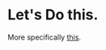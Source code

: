 # Let's Do this.

More specifically [this](https://code.visualstudio.com/tutorials/functions-extension/getting-started). 